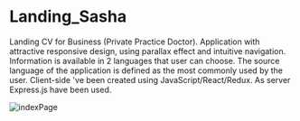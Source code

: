 # Landing_Sasha
Landing CV for Business (Private Practice Doctor). 
Application with attractive responsive design, using parallax effect and intuitive navigation.
Information is available in 2 languages that user can choose. 
The source language of the application is defined as the most commonly used by the user.
Client-side 've been created using JavaScript/React/Redux. 
As server Express.js have been used.

![indexPage](https://raw.githubusercontent.com/MargaritaRoda/Landing_Sasha/blob/main/IndexPage.png)
